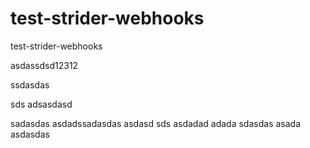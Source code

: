 test-strider-webhooks
=====================

test-strider-webhooks

asdassdsd12312

ssdasdas

sds adsasdasd

sadasdas
asdadssadasdas
asdasd
sds
asdadad
adada
sdasdas
asada
asdasdas
